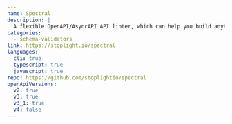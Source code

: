 ```yaml
---
name: Spectral
description: |
  A flexible OpenAPI/AsyncAPI API linter, which can help you build anything from automated API Style Guides for API Governance workflows, or handle any other JSON/YAML object linting. functions.
categories:
  - schema-validators
link: https://stoplight.io/spectral
languages:
  cli: true
  typescript: true
  javascript: true
repo: https://github.com/stoplightio/spectral
openApiVersions:
  v2: true
  v3: true
  v3_1: true
  v4: false
---
```

